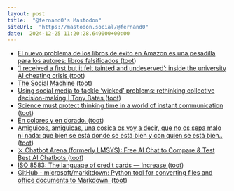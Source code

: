 ```yaml
---
layout: post
title:  "@fernand0's Mastodon"
siteUrl:  "https://mastodon.social/@fernand0"
date:  2024-12-25 11:20:28.649000+00:00
---
```

*  [El nuevo problema de los libros de éxito en Amazon es una pesadilla para los autores: libros falsificados ](https://www.xataka.com/literatura-comics-y-juegos/nuevo-problema-libros-exito-amazon-pesadilla-para-autores-libros-falsificado) ([toot](https://mastodon.social/@fernand0/113713193198840050))
*  [‘I received a first but it felt tainted and undeserved’: inside the university AI cheating crisis ](https://www.theguardian.com/technology/2024/dec/15/i-received-a-first-but-it-felt-tainted-and-undeserved-inside-the-university-ai-cheating-crisi) ([toot](https://mastodon.social/@fernand0/113712911993149999))
*  [The Social Machine ](https://www.workfutures.io/p/the-social-machin) ([toot](https://mastodon.social/@fernand0/113712804899043565))
*  [Using social media to tackle ‘wicked’ problems: rethinking collective decision-making \| Tony Bates ](https://www.tonybates.ca/2024/11/21/using-social-media-to-tackle-wicked-problems-rethinking-collective-decision-making) ([toot](https://mastodon.social/@fernand0/113711810781811705))
*  [Science must protect thinking time in a world of instant communication ](https://www.nature.com/articles/d41586-024-02381-) ([toot](https://mastodon.social/@fernand0/113711070553893953))
*  [En colores y en dorado. ](https://avecesunafoto.wordpress.com/2024/12/24/en-colores-y-en-dorado) ([toot](https://mastodon.social/@fernand0/113711038740996764))
*  [Amiguicos, amiguicas, una cosica os voy a decir, que no os sepa malo ni nada: que bien se está donde se está bien y con quién se está bien.. ](https://mastodon.social/@fernand0/113710236954033348) ([toot](https://mastodon.social/@fernand0/113710236954033348))
*  [⚔️ Chatbot Arena (formerly LMSYS): Free AI Chat to Compare &amp; Test Best AI Chatbots   ](https://lmarena.ai/) ([toot](https://mastodon.social/@fernand0/113709146813939069))
*  [ISO 8583: The language of credit cards — Increase ](https://increase.com/articles/iso-8583-the-language-of-credit-card) ([toot](https://mastodon.social/@fernand0/113709008557510534))
*  [GitHub - microsoft/markitdown: Python tool for converting files and office documents to Markdown. ](https://github.com/microsoft/markitdow) ([toot](https://mastodon.social/@fernand0/113708675425295452))
